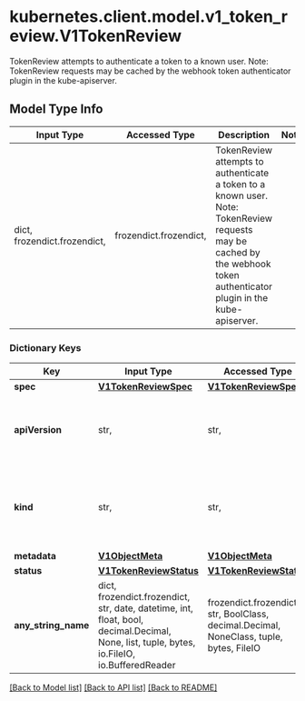 # kubernetes.client.model.v1_token_review.V1TokenReview

TokenReview attempts to authenticate a token to a known user. Note: TokenReview requests may be cached by the webhook token authenticator plugin in the kube-apiserver.

## Model Type Info
Input Type | Accessed Type | Description | Notes
------------ | ------------- | ------------- | -------------
dict, frozendict.frozendict,  | frozendict.frozendict,  | TokenReview attempts to authenticate a token to a known user. Note: TokenReview requests may be cached by the webhook token authenticator plugin in the kube-apiserver. | 

### Dictionary Keys
Key | Input Type | Accessed Type | Description | Notes
------------ | ------------- | ------------- | ------------- | -------------
**spec** | [**V1TokenReviewSpec**](V1TokenReviewSpec.md) | [**V1TokenReviewSpec**](V1TokenReviewSpec.md) |  | 
**apiVersion** | str,  | str,  | APIVersion defines the versioned schema of this representation of an object. Servers should convert recognized schemas to the latest internal value, and may reject unrecognized values. More info: https://git.k8s.io/community/contributors/devel/sig-architecture/api-conventions.md#resources | [optional] 
**kind** | str,  | str,  | Kind is a string value representing the REST resource this object represents. Servers may infer this from the endpoint the kubernetes.client submits requests to. Cannot be updated. In CamelCase. More info: https://git.k8s.io/community/contributors/devel/sig-architecture/api-conventions.md#types-kinds | [optional] 
**metadata** | [**V1ObjectMeta**](V1ObjectMeta.md) | [**V1ObjectMeta**](V1ObjectMeta.md) |  | [optional] 
**status** | [**V1TokenReviewStatus**](V1TokenReviewStatus.md) | [**V1TokenReviewStatus**](V1TokenReviewStatus.md) |  | [optional] 
**any_string_name** | dict, frozendict.frozendict, str, date, datetime, int, float, bool, decimal.Decimal, None, list, tuple, bytes, io.FileIO, io.BufferedReader | frozendict.frozendict, str, BoolClass, decimal.Decimal, NoneClass, tuple, bytes, FileIO | any string name can be used but the value must be the correct type | [optional]

[[Back to Model list]](../../README.md#documentation-for-models) [[Back to API list]](../../README.md#documentation-for-api-endpoints) [[Back to README]](../../README.md)

